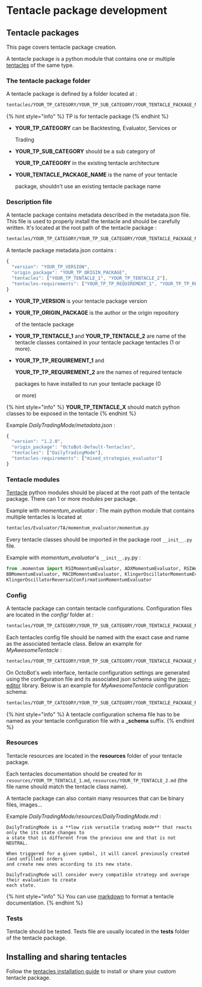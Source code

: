 # Tentacle package development

## Tentacle packages

This page covers tentacle package creation.

A tentacle package is a python module that contains one or multiple [tentacles](tentacle-development.md) of the same type.

### The tentacle package folder

A tentacle package is defined by a folder located at :

```bash
tentacles/YOUR_TP_CATEGORY/YOUR_TP_SUB_CATEGORY/YOUR_TENTACLE_PACKAGE_NAME/
```

{% hint style="info" %}
TP is for tentacle package
{% endhint %}

* **YOUR_TP_CATEGORY** can be Backtesting, Evaluator, Services or

  Trading

* **YOUR_TP_SUB_CATEGORY** should be a sub category of

  **YOUR_TP_CATEGORY** in the existing tentacle architecture

* **YOUR_TENTACLE_PACKAGE_NAME** is the name of your tentacle

  package, shouldn't use an existing tentacle package name

### Description file

A tentacle package contains metadata described in the metadata.json file. This file is used to properly install the tentacle and should be carefully written. It's located at the root path of the tentacle package :

```bash
tentacles/YOUR_TP_CATEGORY/YOUR_TP_SUB_CATEGORY/YOUR_TENTACLE_PACKAGE_NAME/metadata.json
```

A tentacle package metadata.json contains :

```javascript
{
  "version": "YOUR_TP_VERSION",
  "origin_package": "YOUR_TP_ORIGIN_PACKAGE",
  "tentacles": ["YOUR_TP_TENTACLE_1", "YOUR_TP_TENTACLE_2"],
  "tentacles-requirements": ["YOUR_TP_TP_REQUIREMENT_1", "YOUR_TP_TP_REQUIREMENT_2"]
}
```

* **YOUR_TP_VERSION** is your tentacle package version
* **YOUR_TP_ORIGIN_PACKAGE** is the author or the origin repository

  of the tentacle package

* **YOUR_TP_TENTACLE_1** and **YOUR_TP_TENTACLE_2** are name of the tentacle classes contained in your tentacle package tentacles (1 or more).

* **YOUR_TP_TP_REQUIREMENT_1** and

  **YOUR_TP_TP_REQUIREMENT_2** are the names of required tentacle

  packages to have installed to run your tentacle package (0

  or more)

{% hint style="info" %}
**YOUR_TP_TENTACLE_X** should match python classes to be exposed in the tentacle
{% endhint %}

Example _DailyTradingMode/metadata.json_ :

```javascript
{
  "version": "1.2.0",
  "origin_package": "OctoBot-Default-Tentacles",
  "tentacles": ["DailyTradingMode"],
  "tentacles-requirements": ["mixed_strategies_evaluator"]
}
```

### Tentacle modules

[Tentacle](tentacle-development.md) python modules should be placed at the root path of the tentacle package. There can 1 or more modules per package.

Example with _momentum_evaluator_ : The main python module that contains multiple tentacles is located at

```bash
tentacles/Evaluator/TA/momentum_evaluator/momentum.py
```

Every tentacle classes should be imported in the package root `__init__.py` file.

Example with _momentum_evaluator_'s `__init__.py`.py :

```python
from .momentum import RSIMomentumEvaluator, ADXMomentumEvaluator, RSIWeightMomentumEvaluator, 
BBMomentumEvaluator, MACDMomentumEvaluator, KlingerOscillatorMomentumEvaluator, 
KlingerOscillatorReversalConfirmationMomentumEvaluator
```

### Config

A tentacle package can contain tentacle configurations. Configuration files are located in the _config/_ folder at :

```bash
tentacles/YOUR_TP_CATEGORY/YOUR_TP_SUB_CATEGORY/YOUR_TENTACLE_PACKAGE_NAME/config/
```

Each tentacles config file should be named with the exact case and name as the associated tentacle class. Below an example for _MyAwesomeTentacle_ :

```bash
tentacles/YOUR_TP_CATEGORY/YOUR_TP_SUB_CATEGORY/YOUR_TENTACLE_PACKAGE_NAME/config/MyAwesomeTentacle.json
```

On OctoBot's web interface, tentacle configuration settings are generated using the configuration file and its associated json schema using the [json-editor](https://github.com/json-editor/json-editor) library. Below is an example for _MyAwesomeTentacle_ configuration schema:

```bash
tentacles/YOUR_TP_CATEGORY/YOUR_TP_SUB_CATEGORY/YOUR_TENTACLE_PACKAGE_NAME/config/MyAwesomeTentacle_schema.json
```

{% hint style="info" %}
A tentacle configuration schema file has to be named as your tentacle configuration file with a **_schema** suffix.
{% endhint %}

### Resources

Tentacle resources are located in the **resources** folder of your tentacle package.

Each tentacles documentation should be created for in `resources/YOUR_TP_TENTACLE_1.md`, `resources/YOUR_TP_TENTACLE_2.md` (the file name should match the tentacle class name).

A tentacle package can also contain many resources that can be binary files, images...

Example _DailyTradingMode/resources/DailyTradingMode.md_ :

```text
DailyTradingMode is a **low risk versatile trading mode** that reacts only the its state changes to
a state that is different from the previous one and that is not NEUTRAL.

When triggered for a given symbol, it will cancel previously created (and unfilled) orders
and create new ones according to its new state.

DailyTradingMode will consider every compatible strategy and average their evaluation to create
each state.
```

{% hint style="info" %}
You can use [markdown](https://www.markdownguide.org/cheat-sheet) to format a tentacle documentation.
{% endhint %}

### Tests

Tentacle should be tested. Tests file are usually located in the **tests** folder of the tentacle package.

## Installing and sharing tentacles

Follow the [tentacles installation guide](../guides/customize-your-octobot.md#installing-tentacles) to install or share your custom tentacle package.

